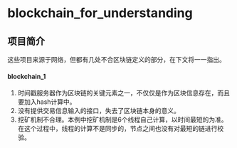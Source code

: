 # blockchain_for_understanding
## 项目简介
这些项目来源于网络，但都有几处不合区块链定义的部分，在下文将一一指出。
#### blockchain_1
1. 时间戳服务器作为区块链的关键元素之一，不仅仅是作为区块信息存在，而且要加入hash计算中。</br>
2. 没有提供交易信息输入的接口，失去了区块链本身的意义。</br>
3. 挖矿机制不合理。本例中挖矿机制是6个线程自己计算，以时间最短的为准。在这个过程中，线程的计算不是同步的，节点之间也没有对最短的链进行校验。</br>
